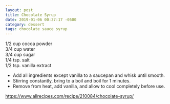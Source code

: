 ```yaml
---
layout: post
title: Chocolate Syrup
date: 2019-01-06 00:37:17 -0500
category: dessert
tags: chocolate sauce syrup
---
```

1/2 cup cocoa powder  
3/4 cup water  
3/4 cup sugar  
1/4 tsp. salt  
1/2 tsp. vanilla extract  

  * Add all ingredients except vanilla to a saucepan and whisk until smooth.
  * Stirring constantly, bring to a boil and boil for 1 minutes.
  * Remove from heat, add vanilla, and allow to cool completely before use.

<a href="https://www.allrecipes.com/recipe/210084/chocolate-syrup/">https://www.allrecipes.com/recipe/210084/chocolate-syrup/</a>
